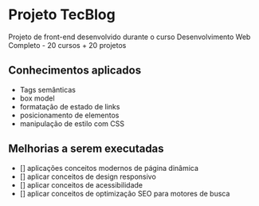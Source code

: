 # Projeto TecBlog
Projeto de front-end desenvolvido durante o curso Desenvolvimento Web Completo - 20 cursos + 20 projetos

## Conhecimentos aplicados

- Tags semânticas
- box model
- formatação de estado de links
- posicionamento de elementos
- manipulação de estilo com CSS

## Melhorias a serem executadas
- [] aplicações conceitos modernos de página dinâmica
- [] aplicar conceitos de design responsivo
- [] aplicar conceitos de acessibilidade
- [] aplicar conceitos de optimização SEO para motores de busca
